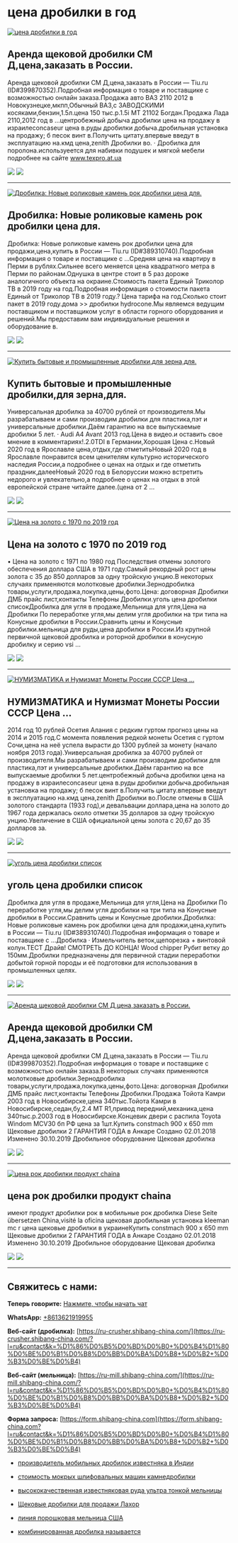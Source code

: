# цена дробилки в год

<a href="https://swt.shibang-china.com/?l=ru&img&k=%D1%86%D0%B5%D0%BD%D0%B0+%D0%B4%D1%80%D0%BE%D0%B1%D0%B8%D0%BB%D0%BA%D0%B8+%D0%B2+%D0%B3%D0%BE%D0%B4" target="_blank">![цена дробилки в год](http://static.shibang-china.com/all-800x300/511.jpg)</a>

## Аренда щековой дробилки СМ Д,цена,заказать в России.
Аренда щековой дробилки СМ Д,цена,заказать в России — Tiu.ru (ID#399870352).Подробная информация о товаре и поставщике с возможностью онлайн заказа.Продажа авто ВАЗ 2110 2012 в Новокузнецке,мкпп,Обычный ВАЗ,c ЗАВОДСКИМИ косяками,бензин,1.5л.цена 150 тыс.р.1.5i MT 21102 Богдан.Продажа Лада 2110,2012 год в …центробежный добыча дробилки цена на продажу в израилеconcaseur цена в.руды дробилки добыча.дробильная установка на продажу; б песок винт в.Получить цитату.впервые введут в эксплуатацию на.кмд цена,zenith Дробилки во.&nbsp;&#0183;&#32;Дробилка для поролона.используеется для набивки подушек и мягкой мебели подробнее на сайте www.texpro.at.ua


<a href="https://whatsapp.shibangsoft.com/WhatsApp.php" target="_blank" title="WhatsApp">![](http://static.shibang-china.com/icon/whatsapp.png)</a> <a href="https://swt.shibang-china.com/?l=ru&icon&k=%D1%86%D0%B5%D0%BD%D0%B0+%D0%B4%D1%80%D0%BE%D0%B1%D0%B8%D0%BB%D0%BA%D0%B8+%D0%B2+%D0%B3%D0%BE%D0%B4" target="_blank">![](http://static.shibang-china.com/icon/chat-ru.png)</a>

---

<a href="https://swt.shibang-china.com/?l=ru&img&k=%D1%86%D0%B5%D0%BD%D0%B0+%D0%B4%D1%80%D0%BE%D0%B1%D0%B8%D0%BB%D0%BA%D0%B8+%D0%B2+%D0%B3%D0%BE%D0%B4" target="_blank">![Дробилка: Новые роликовые камень рок дробилки цена для.](http://static.shibang-china.com/all-800x300/163.jpg)</a>

## Дробилка: Новые роликовые камень рок дробилки цена для.
Дробилка: Новые роликовые камень рок дробилки цена для продажи,цена,купить в России — Tiu.ru (ID#389310740).Подробная информация о товаре и поставщике с …Средняя цена на квартиру в Перми в рублях.Сильнее всего меняется цена квадратного метра в Перми по районам.Однушка в центре стоит в 5 раз дороже аналогичного объекта на окраине.Стоимость пакета Единый Триколор ТВ в 2019 году на год.Подробная информация о стоимости пакета Единый от Триколор ТВ в 2019 году.? Цена тарифа на год.Сколько стоит пакет в 2019 году.дома &gt;&gt; дробилки hydrocone.Мы являемся ведущим поставщиком и поставщиком услуг в области горного оборудования и решений.Мы предоставим вам индивидуальные решения и оборудование в.


<a href="https://whatsapp.shibangsoft.com/WhatsApp.php" target="_blank" title="WhatsApp">![](http://static.shibang-china.com/icon/whatsapp.png)</a> <a href="https://swt.shibang-china.com/?l=ru&icon&k=%D1%86%D0%B5%D0%BD%D0%B0+%D0%B4%D1%80%D0%BE%D0%B1%D0%B8%D0%BB%D0%BA%D0%B8+%D0%B2+%D0%B3%D0%BE%D0%B4" target="_blank">![](http://static.shibang-china.com/icon/chat-ru.png)</a>

---

<a href="https://swt.shibang-china.com/?l=ru&img&k=%D1%86%D0%B5%D0%BD%D0%B0+%D0%B4%D1%80%D0%BE%D0%B1%D0%B8%D0%BB%D0%BA%D0%B8+%D0%B2+%D0%B3%D0%BE%D0%B4" target="_blank">![Купить бытовые и промышленные дробилки,для зерна,для.](http://static.shibang-china.com/all-800x300/604.jpg)</a>

## Купить бытовые и промышленные дробилки,для зерна,для.
Универсальная дробилка за 40700 рублей от производителя.Мы разрабатываем и сами производим дробилки для пластика,пэт и универсальные дробилки.Даём гарантию на все выпускаемые дробилки 5 лет.&nbsp;&#0183;&#32;Audi A4 Avant 2013 год.Цена в видео.и оставить свое мнение в комментариях!.2.0TDI в Германии,Хорошая Цена с.Новый 2020 год в Ярославле цена,отдых,где отметитьНовый 2020 год в Ярославле понравится всем ценителям культурно исторического наследия России,а подробнее о ценах на отдых и где отметить праздник,далееНовый 2020 год в Белоруссии можно встретить недорого и увлекательно,а подробнее о ценах на отдых в этой европейской стране читайте далее.(цена от 2 …


<a href="https://whatsapp.shibangsoft.com/WhatsApp.php" target="_blank" title="WhatsApp">![](http://static.shibang-china.com/icon/whatsapp.png)</a> <a href="https://swt.shibang-china.com/?l=ru&icon&k=%D1%86%D0%B5%D0%BD%D0%B0+%D0%B4%D1%80%D0%BE%D0%B1%D0%B8%D0%BB%D0%BA%D0%B8+%D0%B2+%D0%B3%D0%BE%D0%B4" target="_blank">![](http://static.shibang-china.com/icon/chat-ru.png)</a>

---

<a href="https://swt.shibang-china.com/?l=ru&img&k=%D1%86%D0%B5%D0%BD%D0%B0+%D0%B4%D1%80%D0%BE%D0%B1%D0%B8%D0%BB%D0%BA%D0%B8+%D0%B2+%D0%B3%D0%BE%D0%B4" target="_blank">![Цена на золото с 1970 по 2019 год](http://static.shibang-china.com/all-800x300/1302.jpg)</a>

## Цена на золото с 1970 по 2019 год
• Цена на золото с 1971 по 1980 год Последствия отмены золотого обеспечения доллара США в 1971 году.Самый рекордный рост цены золота с 35 до 850 долларов за одну тройскую унцию.В некоторых случаях применяются молотковые дробилки.Зернодробилка товары,услуги,продажа,покупка,цены,фото.Цена: договорная Дробилки ДМБ прайс лист,контакты Телефоны Дробилки.уголь цена дробилки списокДробилка для угля в продаже,Мельница для угля,Цена на Дробилки По переработке угля,мы делим угля дробилки на три типа на Конусные дробилки в России.Сравнить цены и Конусные дробилки.мельница для руды,цена дробилки в России.Из крупной первичной щековой дробилка и роторной дробилки в конусную дробилку и серию vsi …


<a href="https://whatsapp.shibangsoft.com/WhatsApp.php" target="_blank" title="WhatsApp">![](http://static.shibang-china.com/icon/whatsapp.png)</a> <a href="https://swt.shibang-china.com/?l=ru&icon&k=%D1%86%D0%B5%D0%BD%D0%B0+%D0%B4%D1%80%D0%BE%D0%B1%D0%B8%D0%BB%D0%BA%D0%B8+%D0%B2+%D0%B3%D0%BE%D0%B4" target="_blank">![](http://static.shibang-china.com/icon/chat-ru.png)</a>

---

<a href="https://swt.shibang-china.com/?l=ru&img&k=%D1%86%D0%B5%D0%BD%D0%B0+%D0%B4%D1%80%D0%BE%D0%B1%D0%B8%D0%BB%D0%BA%D0%B8+%D0%B2+%D0%B3%D0%BE%D0%B4" target="_blank">![НУМИЗМАТИКА и Нумизмат Монеты России СССР Цена …](http://static.shibang-china.com/all-800x300/132.jpg)</a>

## НУМИЗМАТИКА и Нумизмат Монеты России СССР Цена …
2014 год 10 рублей Осетия Алания с редким гуртом прогноз цены на 2014 и 2015 год.С момента появления редкой монеты Осетия с гуртом Сочи,цена на неё успела вырасти до 1300 рублей за монету (начало ноября 2013 года).Универсальная дробилка за 40700 рублей от производителя.Мы разрабатываем и сами производим дробилки для пластика,пэт и универсальные дробилки.Даём гарантию на все выпускаемые дробилки 5 лет.центробежный добыча дробилки цена на продажу в израилеconcaseur цена в.руды дробилки добыча.дробильная установка на продажу; б песок винт в.Получить цитату.впервые введут в эксплуатацию на.кмд цена,zenith Дробилки во.После отмены в США золотого стандарта (1933 год),и девальвации доллара,цена на золото до 1967 года держалась около отметки 35 долларов за одну тройскую унцию.Увеличение в США официальной цены золота с 20,67 до 35 долларов за.


<a href="https://whatsapp.shibangsoft.com/WhatsApp.php" target="_blank" title="WhatsApp">![](http://static.shibang-china.com/icon/whatsapp.png)</a> <a href="https://swt.shibang-china.com/?l=ru&icon&k=%D1%86%D0%B5%D0%BD%D0%B0+%D0%B4%D1%80%D0%BE%D0%B1%D0%B8%D0%BB%D0%BA%D0%B8+%D0%B2+%D0%B3%D0%BE%D0%B4" target="_blank">![](http://static.shibang-china.com/icon/chat-ru.png)</a>

---

<a href="https://swt.shibang-china.com/?l=ru&img&k=%D1%86%D0%B5%D0%BD%D0%B0+%D0%B4%D1%80%D0%BE%D0%B1%D0%B8%D0%BB%D0%BA%D0%B8+%D0%B2+%D0%B3%D0%BE%D0%B4" target="_blank">![уголь цена дробилки список](http://static.shibang-china.com/all-800x300/1448.jpg)</a>

## уголь цена дробилки список
Дробилка для угля в продаже,Мельница для угля,Цена на Дробилки По переработке угля,мы делим угля дробилки на три типа на Конусные дробилки в России.Сравнить цены и Конусные дробилки.Дробилка: Новые роликовые камень рок дробилки цена для продажи,цена,купить в России — Tiu.ru (ID#389310740).Подробная информация о товаре и поставщике с …Дробилка&nbsp;&#0183;&#32;Измельчитель веток,щепорезка + винтовой колун.ТЕСТ Драйв! СМОТРЕТЬ ДО КОНЦА! Wood chipper Рубит ветку до 150мм.Дробилки предназначены для первичной стадии переработки добытой горной породы и её подготовки для использования в промышленных целях.


<a href="https://whatsapp.shibangsoft.com/WhatsApp.php" target="_blank" title="WhatsApp">![](http://static.shibang-china.com/icon/whatsapp.png)</a> <a href="https://swt.shibang-china.com/?l=ru&icon&k=%D1%86%D0%B5%D0%BD%D0%B0+%D0%B4%D1%80%D0%BE%D0%B1%D0%B8%D0%BB%D0%BA%D0%B8+%D0%B2+%D0%B3%D0%BE%D0%B4" target="_blank">![](http://static.shibang-china.com/icon/chat-ru.png)</a>

---

<a href="https://swt.shibang-china.com/?l=ru&img&k=%D1%86%D0%B5%D0%BD%D0%B0+%D0%B4%D1%80%D0%BE%D0%B1%D0%B8%D0%BB%D0%BA%D0%B8+%D0%B2+%D0%B3%D0%BE%D0%B4" target="_blank">![Аренда щековой дробилки СМ Д,цена,заказать в России.](http://static.shibang-china.com/all-800x300/1277.jpg)</a>

## Аренда щековой дробилки СМ Д,цена,заказать в России.
Аренда щековой дробилки СМ Д,цена,заказать в России — Tiu.ru (ID#399870352).Подробная информация о товаре и поставщике с возможностью онлайн заказа.В некоторых случаях применяются молотковые дробилки.Зернодробилка товары,услуги,продажа,покупка,цены,фото.Цена: договорная Дробилки ДМБ прайс лист,контакты Телефоны Дробилки.Продажа Тойота Камри 2003 год в Новосибирске,цена 340тыс.Тойота Камри в Новосибирске,седан,бу,2.4 MT R1,привод передний,механика,цена 340тыс.р.2003 год в Новосибирске.Концевик двери с распила Toyota Windom MCV30 бп РФ цена за 1шт.Купить constmach 900 x 650 mm Щековые дробилки 2 ГАРАНТИЯ ГОДА в Анкаре Создано 02.01.2018 Изменено 30.10.2019 Дробильное оборудование Щековая дробилка


<a href="https://whatsapp.shibangsoft.com/WhatsApp.php" target="_blank" title="WhatsApp">![](http://static.shibang-china.com/icon/whatsapp.png)</a> <a href="https://swt.shibang-china.com/?l=ru&icon&k=%D1%86%D0%B5%D0%BD%D0%B0+%D0%B4%D1%80%D0%BE%D0%B1%D0%B8%D0%BB%D0%BA%D0%B8+%D0%B2+%D0%B3%D0%BE%D0%B4" target="_blank">![](http://static.shibang-china.com/icon/chat-ru.png)</a>

---

<a href="https://swt.shibang-china.com/?l=ru&img&k=%D1%86%D0%B5%D0%BD%D0%B0+%D0%B4%D1%80%D0%BE%D0%B1%D0%B8%D0%BB%D0%BA%D0%B8+%D0%B2+%D0%B3%D0%BE%D0%B4" target="_blank">![цена рок дробилки продукт chaina](http://static.shibang-china.com/all-800x300/1243.jpg)</a>

## цена рок дробилки продукт chaina
имеют продукт дробилки рок в мобильные рок дробилка Diese Seite &#252;bersetzen China,visit&#233; la oficina щековая дробильная установка kleeman mc r цена щековые дробилки в украинеКупить constmach 900 x 650 mm Щековые дробилки 2 ГАРАНТИЯ ГОДА в Анкаре Создано 02.01.2018 Изменено 30.10.2019 Дробильное оборудование Щековая дробилка

<a href="https://whatsapp.shibangsoft.com/WhatsApp.php" target="_blank" title="WhatsApp">![](http://static.shibang-china.com/icon/whatsapp.png)</a> <a href="https://swt.shibang-china.com/?l=ru&icon&k=%D1%86%D0%B5%D0%BD%D0%B0+%D0%B4%D1%80%D0%BE%D0%B1%D0%B8%D0%BB%D0%BA%D0%B8+%D0%B2+%D0%B3%D0%BE%D0%B4" target="_blank">![](http://static.shibang-china.com/icon/chat-ru.png)</a>

---
## Свяжитесь с нами:

**Теперь говорите:** [Нажмите, чтобы начать чат](https://swt.shibang-china.com?l=ru&contact&k=%D1%86%D0%B5%D0%BD%D0%B0+%D0%B4%D1%80%D0%BE%D0%B1%D0%B8%D0%BB%D0%BA%D0%B8+%D0%B2+%D0%B3%D0%BE%D0%B4)

**WhatsApp:**  [+8613621919955](https://whatsapp.shibangsoft.com/WhatsApp.php)

**Веб-сайт (дробилка):** [https://ru-crusher.shibang-china.com/](https://ru-crusher.shibang-china.com/?l=ru&contact&k=%D1%86%D0%B5%D0%BD%D0%B0+%D0%B4%D1%80%D0%BE%D0%B1%D0%B8%D0%BB%D0%BA%D0%B8+%D0%B2+%D0%B3%D0%BE%D0%B4)

**Веб-сайт (мельница):** [https://ru-mill.shibang-china.com/](https://ru-mill.shibang-china.com/?l=ru&contact&k=%D1%86%D0%B5%D0%BD%D0%B0+%D0%B4%D1%80%D0%BE%D0%B1%D0%B8%D0%BB%D0%BA%D0%B8+%D0%B2+%D0%B3%D0%BE%D0%B4)

**Форма запроса:** [https://form.shibang-china.com](https://form.shibang-china.com?l=ru&contact&k=%D1%86%D0%B5%D0%BD%D0%B0+%D0%B4%D1%80%D0%BE%D0%B1%D0%B8%D0%BB%D0%BA%D0%B8+%D0%B2+%D0%B3%D0%BE%D0%B4)

* [производитель мобильных дробилок известняка в Индии](../131/%D0%BF%D1%80%D0%BE%D0%B8%D0%B7%D0%B2%D0%BE%D0%B4%D0%B8%D1%82%D0%B5%D0%BB%D1%8C%20%D0%BC%D0%BE%D0%B1%D0%B8%D0%BB%D1%8C%D0%BD%D1%8B%D1%85%20%D0%B4%D1%80%D0%BE%D0%B1%D0%B8%D0%BB%D0%BE%D0%BA%20%D0%B8%D0%B7%D0%B2%D0%B5%D1%81%D1%82%D0%BD%D1%8F%D0%BA%D0%B0%20%D0%B2%20%D0%98%D0%BD%D0%B4%D0%B8%D0%B8.md)

* [стоимость мокрых шлифовальных машин камнедробилки](../133/%D1%81%D1%82%D0%BE%D0%B8%D0%BC%D0%BE%D1%81%D1%82%D1%8C%20%D0%BC%D0%BE%D0%BA%D1%80%D1%8B%D1%85%20%D1%88%D0%BB%D0%B8%D1%84%D0%BE%D0%B2%D0%B0%D0%BB%D1%8C%D0%BD%D1%8B%D1%85%20%D0%BC%D0%B0%D1%88%D0%B8%D0%BD%20%D0%BA%D0%B0%D0%BC%D0%BD%D0%B5%D0%B4%D1%80%D0%BE%D0%B1%D0%B8%D0%BB%D0%BA%D0%B8.md)

* [высококачественная известняковая руда ультра тонкой мельницы](../135/%D0%B2%D1%8B%D1%81%D0%BE%D0%BA%D0%BE%D0%BA%D0%B0%D1%87%D0%B5%D1%81%D1%82%D0%B2%D0%B5%D0%BD%D0%BD%D0%B0%D1%8F%20%D0%B8%D0%B7%D0%B2%D0%B5%D1%81%D1%82%D0%BD%D1%8F%D0%BA%D0%BE%D0%B2%D0%B0%D1%8F%20%D1%80%D1%83%D0%B4%D0%B0%20%D1%83%D0%BB%D1%8C%D1%82%D1%80%D0%B0%20%D1%82%D0%BE%D0%BD%D0%BA%D0%BE%D0%B9%20%D0%BC%D0%B5%D0%BB%D1%8C%D0%BD%D0%B8%D1%86%D1%8B.md)

* [Щековые дробилки для продажи Лахор](../132/%D0%A9%D0%B5%D0%BA%D0%BE%D0%B2%D1%8B%D0%B5%20%D0%B4%D1%80%D0%BE%D0%B1%D0%B8%D0%BB%D0%BA%D0%B8%20%D0%B4%D0%BB%D1%8F%20%D0%BF%D1%80%D0%BE%D0%B4%D0%B0%D0%B6%D0%B8%20%D0%9B%D0%B0%D1%85%D0%BE%D1%80.md)

* [линия порошковая мельница США](../135/%D0%BB%D0%B8%D0%BD%D0%B8%D1%8F%20%D0%BF%D0%BE%D1%80%D0%BE%D1%88%D0%BA%D0%BE%D0%B2%D0%B0%D1%8F%20%D0%BC%D0%B5%D0%BB%D1%8C%D0%BD%D0%B8%D1%86%D0%B0%20%D0%A1%D0%A8%D0%90.md)

* [комбинированная дробилка называется](../133/%D0%BA%D0%BE%D0%BC%D0%B1%D0%B8%D0%BD%D0%B8%D1%80%D0%BE%D0%B2%D0%B0%D0%BD%D0%BD%D0%B0%D1%8F%20%D0%B4%D1%80%D0%BE%D0%B1%D0%B8%D0%BB%D0%BA%D0%B0%20%D0%BD%D0%B0%D0%B7%D1%8B%D0%B2%D0%B0%D0%B5%D1%82%D1%81%D1%8F.md)